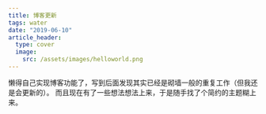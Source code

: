 ```yaml
---
title: 博客更新
tags: water
date: "2019-06-10"
article_header:
  type: cover
  image:
    src: /assets/images/helloworld.png
---
```

懒得自己实现博客功能了，写到后面发现其实已经是砌墙一般的重复工作（但我还是会更新的）。
而且现在有了一些想法想法上来，于是随手找了个简约的主题糊上来。
